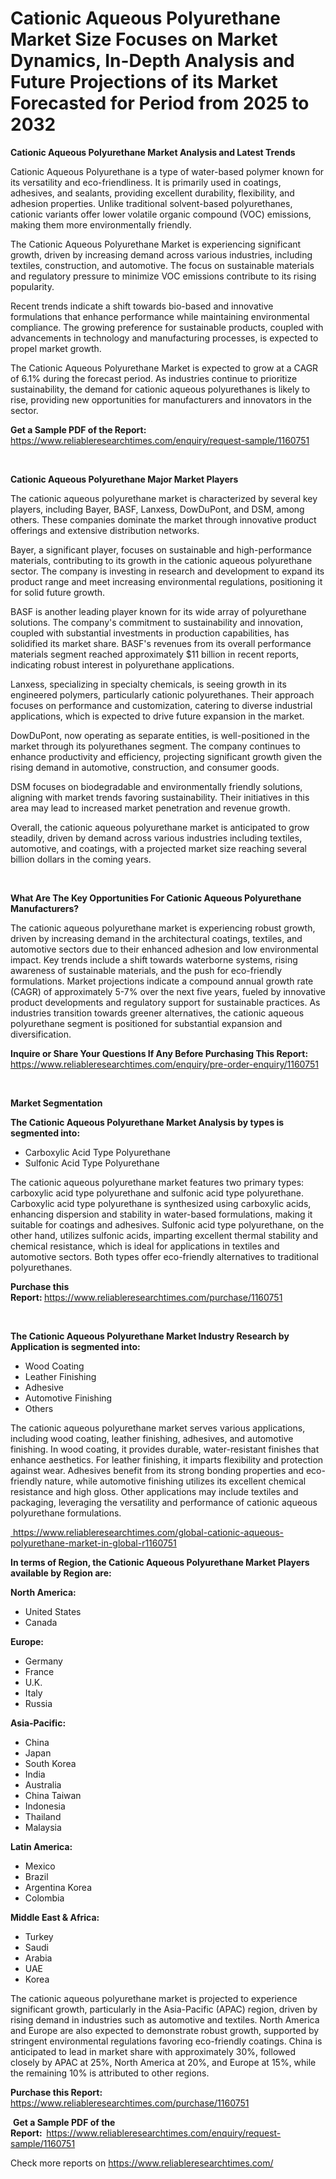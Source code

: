 <p><h1>Cationic Aqueous Polyurethane Market Size Focuses on Market Dynamics, In-Depth Analysis and Future Projections of its Market Forecasted for Period from 2025 to 2032</h1></p><p><strong>Cationic Aqueous Polyurethane Market Analysis and Latest Trends</strong></p>
<p><p>Cationic Aqueous Polyurethane is a type of water-based polymer known for its versatility and eco-friendliness. It is primarily used in coatings, adhesives, and sealants, providing excellent durability, flexibility, and adhesion properties. Unlike traditional solvent-based polyurethanes, cationic variants offer lower volatile organic compound (VOC) emissions, making them more environmentally friendly.</p><p>The Cationic Aqueous Polyurethane Market is experiencing significant growth, driven by increasing demand across various industries, including textiles, construction, and automotive. The focus on sustainable materials and regulatory pressure to minimize VOC emissions contribute to its rising popularity. </p><p>Recent trends indicate a shift towards bio-based and innovative formulations that enhance performance while maintaining environmental compliance. The growing preference for sustainable products, coupled with advancements in technology and manufacturing processes, is expected to propel market growth. </p><p>The Cationic Aqueous Polyurethane Market is expected to grow at a CAGR of 6.1% during the forecast period. As industries continue to prioritize sustainability, the demand for cationic aqueous polyurethanes is likely to rise, providing new opportunities for manufacturers and innovators in the sector.</p></p>
<p><strong>Get a Sample PDF of the Report:&nbsp;</strong> <a href="https://www.reliableresearchtimes.com/enquiry/request-sample/1160751?utm_campaign=3536&utm_medium=2&utm_source=Github&utm_content=ia&utm_term=22032025&utm_id=cationic-aqueous-polyurethane">https://www.reliableresearchtimes.com/enquiry/request-sample/1160751</a></p>
<p>&nbsp;</p>
<p><strong>Cationic Aqueous Polyurethane Major Market Players</strong></p>
<p><p>The cationic aqueous polyurethane market is characterized by several key players, including Bayer, BASF, Lanxess, DowDuPont, and DSM, among others. These companies dominate the market through innovative product offerings and extensive distribution networks.</p><p>Bayer, a significant player, focuses on sustainable and high-performance materials, contributing to its growth in the cationic aqueous polyurethane sector. The company is investing in research and development to expand its product range and meet increasing environmental regulations, positioning it for solid future growth.</p><p>BASF is another leading player known for its wide array of polyurethane solutions. The company's commitment to sustainability and innovation, coupled with substantial investments in production capabilities, has solidified its market share. BASF's revenues from its overall performance materials segment reached approximately $11 billion in recent reports, indicating robust interest in polyurethane applications.</p><p>Lanxess, specializing in specialty chemicals, is seeing growth in its engineered polymers, particularly cationic polyurethanes. Their approach focuses on performance and customization, catering to diverse industrial applications, which is expected to drive future expansion in the market.</p><p>DowDuPont, now operating as separate entities, is well-positioned in the market through its polyurethanes segment. The company continues to enhance productivity and efficiency, projecting significant growth given the rising demand in automotive, construction, and consumer goods.</p><p>DSM focuses on biodegradable and environmentally friendly solutions, aligning with market trends favoring sustainability. Their initiatives in this area may lead to increased market penetration and revenue growth.</p><p>Overall, the cationic aqueous polyurethane market is anticipated to grow steadily, driven by demand across various industries including textiles, automotive, and coatings, with a projected market size reaching several billion dollars in the coming years.</p></p>
<p>&nbsp;</p>
<p><strong>What Are The Key Opportunities For Cationic Aqueous Polyurethane Manufacturers?</strong></p>
<p><p>The cationic aqueous polyurethane market is experiencing robust growth, driven by increasing demand in the architectural coatings, textiles, and automotive sectors due to their enhanced adhesion and low environmental impact. Key trends include a shift towards waterborne systems, rising awareness of sustainable materials, and the push for eco-friendly formulations. Market projections indicate a compound annual growth rate (CAGR) of approximately 5-7% over the next five years, fueled by innovative product developments and regulatory support for sustainable practices. As industries transition towards greener alternatives, the cationic aqueous polyurethane segment is positioned for substantial expansion and diversification.</p></p>
<p><strong>Inquire or Share Your Questions If Any Before Purchasing This Report:</strong> <a href="https://www.reliableresearchtimes.com/enquiry/pre-order-enquiry/1160751?utm_campaign=3536&utm_medium=2&utm_source=Github&utm_content=ia&utm_term=22032025&utm_id=cationic-aqueous-polyurethane">https://www.reliableresearchtimes.com/enquiry/pre-order-enquiry/1160751</a></p>
<p>&nbsp;</p>
<p><strong>Market Segmentation</strong></p>
<p><strong>The Cationic Aqueous Polyurethane Market Analysis by types is segmented into:</strong></p>
<p><ul><li>Carboxylic Acid Type Polyurethane</li><li>Sulfonic Acid Type Polyurethane</li></ul></p>
<p><p>The cationic aqueous polyurethane market features two primary types: carboxylic acid type polyurethane and sulfonic acid type polyurethane. Carboxylic acid type polyurethane is synthesized using carboxylic acids, enhancing dispersion and stability in water-based formulations, making it suitable for coatings and adhesives. Sulfonic acid type polyurethane, on the other hand, utilizes sulfonic acids, imparting excellent thermal stability and chemical resistance, which is ideal for applications in textiles and automotive sectors. Both types offer eco-friendly alternatives to traditional polyurethanes.</p></p>
<p><strong>Purchase this Report:&nbsp;</strong><a href="https://www.reliableresearchtimes.com/purchase/1160751?utm_campaign=3536&utm_medium=2&utm_source=Github&utm_content=ia&utm_term=22032025&utm_id=cationic-aqueous-polyurethane">https://www.reliableresearchtimes.com/purchase/1160751</a></p>
<p>&nbsp;</p>
<p><strong>The Cationic Aqueous Polyurethane Market Industry Research by Application is segmented into:</strong></p>
<p><ul><li>Wood Coating</li><li>Leather Finishing</li><li>Adhesive</li><li>Automotive Finishing</li><li>Others</li></ul></p>
<p><p>The cationic aqueous polyurethane market serves various applications, including wood coating, leather finishing, adhesives, and automotive finishing. In wood coating, it provides durable, water-resistant finishes that enhance aesthetics. For leather finishing, it imparts flexibility and protection against wear. Adhesives benefit from its strong bonding properties and eco-friendly nature, while automotive finishing utilizes its excellent chemical resistance and high gloss. Other applications may include textiles and packaging, leveraging the versatility and performance of cationic aqueous polyurethane formulations.</p></p>
<p><a href="https://www.reliableresearchtimes.com/global-cationic-aqueous-polyurethane-market-in-global-r1160751?utm_campaign=3536&utm_medium=2&utm_source=Github&utm_content=ia&utm_term=22032025&utm_id=cationic-aqueous-polyurethane">&nbsp;https://www.reliableresearchtimes.com/global-cationic-aqueous-polyurethane-market-in-global-r1160751</a></p>
<p><strong>In terms of Region, the Cationic Aqueous Polyurethane Market Players available by Region are:</strong></p>
<p>
    <p> <strong> North America: </strong>
        <ul>
            <li>United States</li>
            <li>Canada</li>
        </ul>
        </p> 
    <p> <strong> Europe: </strong>
        <ul>
            <li>Germany</li>
            <li>France</li>
            <li>U.K.</li>
            <li>Italy</li>
            <li>Russia</li>
        </ul>
        </p> 
    <p> <strong> Asia-Pacific: </strong>
        <ul>
            <li>China</li>
            <li>Japan</li>
            <li>South Korea</li>
            <li>India</li>
            <li>Australia</li>
            <li>China Taiwan</li>
            <li>Indonesia</li>
            <li>Thailand</li>
            <li>Malaysia</li>
        </ul>
        </p> 
    <p> <strong> Latin America: </strong>
        <ul>
            <li>Mexico</li>
            <li>Brazil</li>
            <li>Argentina Korea</li>
            <li>Colombia</li>
        </ul>
        </p> 
    <p> <strong> Middle East & Africa: </strong>
        <ul>
            <li>Turkey</li>
            <li>Saudi</li>
            <li>Arabia</li>
            <li>UAE</li>
            <li>Korea</li>
        </ul>
    </p>
    </p>
<p><p>The cationic aqueous polyurethane market is projected to experience significant growth, particularly in the Asia-Pacific (APAC) region, driven by rising demand in industries such as automotive and textiles. North America and Europe are also expected to demonstrate robust growth, supported by stringent environmental regulations favoring eco-friendly coatings. China is anticipated to lead in market share with approximately 30%, followed closely by APAC at 25%, North America at 20%, and Europe at 15%, while the remaining 10% is attributed to other regions.</p></p>
<p><strong>Purchase this Report: </strong><a href="https://www.reliableresearchtimes.com/purchase/1160751?utm_campaign=3536&utm_medium=2&utm_source=Github&utm_content=ia&utm_term=22032025&utm_id=cationic-aqueous-polyurethane">https://www.reliableresearchtimes.com/purchase/1160751</a></p>
<p>&nbsp;<strong>Get a Sample PDF of the Report:&nbsp;&nbsp;</strong><a href="https://www.reliableresearchtimes.com/enquiry/request-sample/1160751?utm_campaign=3536&utm_medium=2&utm_source=Github&utm_content=ia&utm_term=22032025&utm_id=cationic-aqueous-polyurethane">https://www.reliableresearchtimes.com/enquiry/request-sample/1160751</a></p>
<p><strong></strong></p>
<p>Check more reports on <a href="https://www.reliableresearchtimes.com/?utm_campaign=3536&utm_medium=2&utm_source=Github&utm_content=ia&utm_term=22032025&utm_id=cationic-aqueous-polyurethane">https://www.reliableresearchtimes.com/</a></p>